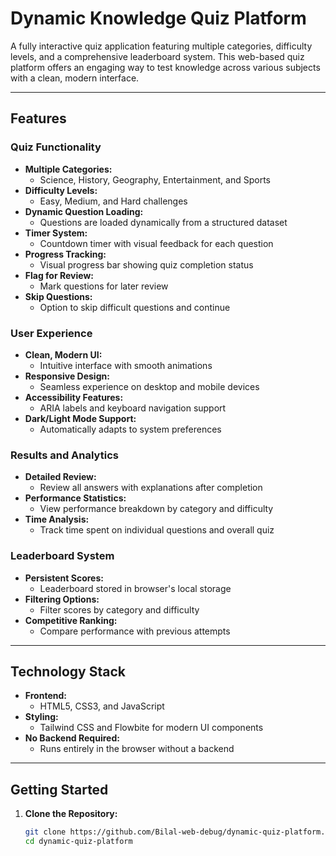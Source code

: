 # Dynamic Knowledge Quiz Platform

A fully interactive quiz application featuring multiple categories, difficulty levels, and a comprehensive leaderboard system. This web-based quiz platform offers an engaging way to test knowledge across various subjects with a clean, modern interface.

---

## Features

### Quiz Functionality
- **Multiple Categories:** 
  - Science, History, Geography, Entertainment, and Sports
- **Difficulty Levels:** 
  - Easy, Medium, and Hard challenges
- **Dynamic Question Loading:** 
  - Questions are loaded dynamically from a structured dataset
- **Timer System:** 
  - Countdown timer with visual feedback for each question
- **Progress Tracking:** 
  - Visual progress bar showing quiz completion status
- **Flag for Review:** 
  - Mark questions for later review
- **Skip Questions:** 
  - Option to skip difficult questions and continue

### User Experience
- **Clean, Modern UI:** 
  - Intuitive interface with smooth animations
- **Responsive Design:** 
  - Seamless experience on desktop and mobile devices
- **Accessibility Features:** 
  - ARIA labels and keyboard navigation support
- **Dark/Light Mode Support:** 
  - Automatically adapts to system preferences

### Results and Analytics
- **Detailed Review:** 
  - Review all answers with explanations after completion
- **Performance Statistics:** 
  - View performance breakdown by category and difficulty
- **Time Analysis:** 
  - Track time spent on individual questions and overall quiz

### Leaderboard System
- **Persistent Scores:** 
  - Leaderboard stored in browser's local storage
- **Filtering Options:** 
  - Filter scores by category and difficulty
- **Competitive Ranking:** 
  - Compare performance with previous attempts

---

## Technology Stack
- **Frontend:** 
  - HTML5, CSS3, and JavaScript
- **Styling:** 
  - Tailwind CSS and Flowbite for modern UI components
- **No Backend Required:** 
  - Runs entirely in the browser without a backend

---

## Getting Started

1. **Clone the Repository:**
   ```sh
   git clone https://github.com/Bilal-web-debug/dynamic-quiz-platform.git
   cd dynamic-quiz-platform
